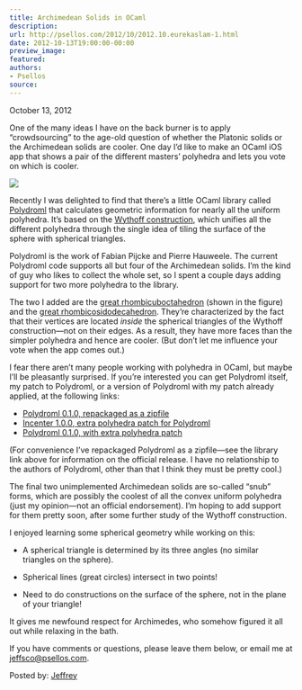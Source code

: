```yaml
---
title: Archimedean Solids in OCaml
description:
url: http://psellos.com/2012/10/2012.10.eurekaslam-1.html
date: 2012-10-13T19:00:00-00:00
preview_image:
featured:
authors:
- Psellos
source:
---
```


<div class="date">October 13, 2012</div>

<p>One of the many ideas I have on the back burner is to apply
&ldquo;crowdsourcing&rdquo; to the age-old question of whether the Platonic solids
or the Archimedean solids are cooler.  One day I&rsquo;d like to make an OCaml
iOS app that shows a pair of the different masters&rsquo; polyhedra and lets
you vote on which is cooler.</p>

<div class="flowaroundimg" style="margin-top: 1.0em;">
<a href="https://forge.ocamlcore.org/projects/polydroml/"><img src="http://psellos.com/images/girco-waikawa-p3.png"/></a>
</div>

<p>Recently I was delighted to find that there&rsquo;s a little OCaml library
called <a href="https://forge.ocamlcore.org/projects/polydroml/">Polydroml</a> that calculates geometric information for
nearly all the uniform polyhedra.  It&rsquo;s based on the <a href="http://en.wikipedia.org/wiki/Wythoff_construction">Wythoff
construction</a>, which unifies all the different polyhedra
through the single idea of tiling the surface of the sphere with
spherical triangles.</p>

<p>Polydroml is the work of Fabian Pijcke and Pierre Hauweele.  The current
Polydroml code supports all but four of the Archimedean solids.  I&rsquo;m the
kind of guy who likes to collect the whole set, so I spent a couple days
adding support for two more polyhedra to the library.</p>

<p>The two I added are the <a href="http://en.wikipedia.org/wiki/Truncated_cuboctahedron">great rhombicuboctahedron</a> (shown in the
figure) and the <a href="http://en.wikipedia.org/wiki/Truncated_icosidodecahedron">great rhombicosidodecahedron</a>.  They&rsquo;re
characterized by the fact that their vertices are located <em>inside</em> the
spherical triangles of the Wythoff construction&mdash;not on their edges.  As
a result, they have more faces than the simpler polyhedra and hence are
cooler.  (But don&rsquo;t let me influence your vote when the app comes out.)</p>

<p>I fear there aren&rsquo;t many people working with polyhedra in OCaml, but
maybe I&rsquo;ll be pleasantly surprised.  If you&rsquo;re interested you can get
Polydroml itself, my patch to Polydroml, or a version of Polydroml with
my patch already applied, at the following links:</p>

<ul>
<li><a href="http://psellos.com/pub/eurekaslam/polydroml-0.1.0.zip">Polydroml 0.1.0, repackaged as a zipfile</a></li>
<li><a href="http://psellos.com/pub/eurekaslam/incenter-1.0.0.diff">Incenter 1.0.0, extra polyhedra patch for Polydroml</a></li>
<li><a href="http://psellos.com/pub/eurekaslam/polydromlp-0.1.0.zip">Polydroml 0.1.0, with extra polyhedra patch</a></li>
</ul>

<p>(For convenience I&rsquo;ve repackaged Polydroml as a zipfile&mdash;see the library
link above for information on the official release.  I have no
relationship to the authors of Polydroml, other than that I think they
must be pretty cool.)</p>

<p>The final two unimplemented Archimedean solids are so-called &ldquo;snub&rdquo;
forms, which are possibly the coolest of all the convex uniform
polyhedra (just my opinion&mdash;not an official endorsement).  I&rsquo;m hoping to
add support for them pretty soon, after some further study of the
Wythoff construction.</p>

<p>I enjoyed learning some spherical geometry while working on this:</p>

<ul>
<li><p>A spherical triangle is determined by its three angles (no similar
triangles on the sphere).</p></li>
<li><p>Spherical lines (great circles) intersect in two points!</p></li>
<li><p>Need to do constructions on the surface of the sphere, not in the
plane of your triangle!</p></li>
</ul>

<p>It gives me newfound respect for Archimedes, who somehow figured it all
out while relaxing in the bath.</p>

<p>If you have comments or questions, please leave them below, or email me
at <a href="mailto:jeffsco@psellos.com">jeffsco@psellos.com</a>.</p>

<p>Posted by: <a href="http://psellos.com/aboutus.html#jeffreya.scofieldphd">Jeffrey</a></p>

<p></p>

